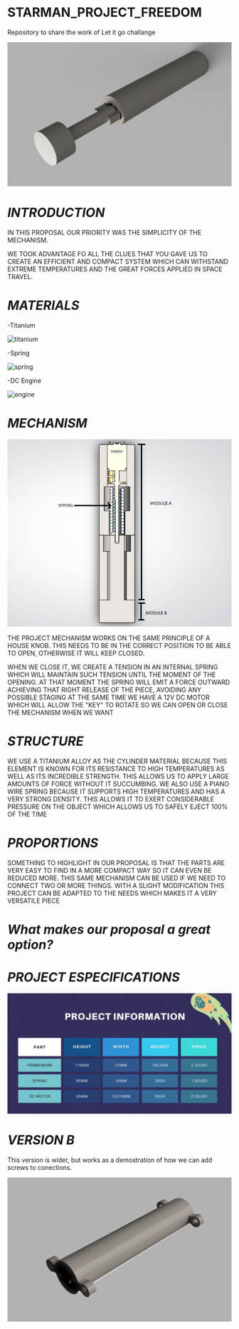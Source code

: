 # STARMAN_PROJECT_FREEDOM
Repository to share the work of Let it go challange

![Portada](https://github.com/Marcoz08/STARMAN_PROJECT_FREEDOM/blob/main/Website/Assembly_phase_2.png)



# *INTRODUCTION*

IN THIS PROPOSAL OUR PRIORITY WAS THE SIMPLICITY OF THE MECHANISM.

WE TOOK ADVANTAGE FO ALL THE CLUES THAT YOU GAVE US TO CREATE AN EFFICIENT AND COMPACT SYSTEM WHICH CAN WITHSTAND EXTREME TEMPERATURES AND THE GREAT FORCES APPLIED IN SPACE TRAVEL.

# *MATERIALS*

 -Titanium
 
  ![titanium](https://www.masterlogistica.es/wp-content/uploads/2020/10/caracteristicas-del-titanio.jpg)
 
 -Spring
 
 ![spring]( https://encrypted-tbn0.gstatic.com/images?q=tbn:ANd9GcTDpGAw2bQhmxmm2_GppIcOEf4ka_BFL2qWrg&usqp=CAU)

 
 -DC Engine
 
 ![engine]( https://images.e-deala.com/200082/001.jpg)
 
 
 
 # *MECHANISM*
 
  ![MECHANISM](https://github.com/Marcoz08/STARMAN_PROJECT_FREEDOM/blob/main/Website/Captura%20de%20pantalla%20(119)2.png)
  
THE PROJECT MECHANISM WORKS ON THE SAME PRINCIPLE OF A HOUSE KNOB. THIS NEEDS TO BE IN THE CORRECT POSITION TO BE ABLE TO OPEN, OTHERWISE IT WILL KEEP CLOSED. 

WHEN WE CLOSE IT, WE CREATE A TENSION IN AN INTERNAL SPRING WHICH WILL MAINTAIN SUCH TENSION UNTIL THE MOMENT OF THE OPENING. AT THAT MOMENT THE SPRING WILL EMIT A FORCE OUTWARD ACHIEVING THAT RIGHT RELEASE OF THE PIECE, AVOIDING ANY POSSIBLE STAGING 
AT THE SAME TIME WE HAVE A 12V DC MOTOR WHICH WILL ALLOW THE "KEY" TO ROTATE SO WE CAN OPEN OR CLOSE THE MECHANISM WHEN WE WANT

 
 # *STRUCTURE*
 
WE USE A TITANIUM ALLOY AS THE CYLINDER MATERIAL BECAUSE THIS ELEMENT IS KNOWN FOR ITS RESISTANCE TO HIGH TEMPERATURES AS WELL AS ITS INCREDIBLE STRENGTH. THIS ALLOWS US TO APPLY LARGE AMOUNTS OF FORCE WITHOUT IT SUCCUMBING. WE ALSO USE A PIANO WIRE SPRING BECAUSE IT SUPPORTS HIGH TEMPERATURES AND HAS A VERY STRONG DENSITY. THIS ALLOWS IT TO EXERT CONSIDERABLE PRESSURE ON THE OBJECT WHICH ALLOWS US TO SAFELY EJECT 100% OF THE TIME
 

 # *PROPORTIONS*
 
SOMETHING TO HIGHLIGHT IN OUR PROPOSAL IS THAT THE PARTS ARE VERY EASY TO FIND IN A MORE COMPACT WAY SO IT CAN EVEN BE REDUCED MORE. 
THIS SAME MECHANISM CAN BE USED IF WE NEED TO CONNECT TWO OR MORE THINGS. WITH A SLIGHT MODIFICATION THIS PROJECT CAN BE ADAPTED TO THE NEEDS WHICH MAKES IT A VERY VERSATILE PIECE
 
 
#  *What makes our proposal a great option?* 
 
 
 # *PROJECT ESPECIFICATIONS*
  
  ![version b](https://github.com/Marcoz08/STARMAN_PROJECT_FREEDOM/blob/main/Website/WhatsApp%20Image%202021-10-03%20at%209.35.36%20PM.jpeg)
 
  
  
 # *VERSION B*
 This version is wider, but works as a demostration of how we can add screws to conections.
 
 ![version b](https://github.com/Marcoz08/STARMAN_PROJECT_FREEDOM/blob/main/Website/Assembly_phase_1.png)
 
 
  
